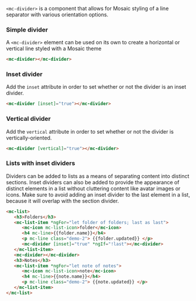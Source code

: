 `<mc-divider>` is a component that allows for Mosaic styling of a line separator with various orientation options.

<!-- example(divider-overview) -->


### Simple divider

A `<mc-divider>` element can be used on its own to create a horizontal or vertical line styled with a Mosaic theme

```html
<mc-divider></mc-divider>
```

### Inset divider

Add the `inset` attribute in order to set whether or not the divider is an inset divider.

```html
<mc-divider [inset]="true"></mc-divider>
```

### Vertical divider

Add the `vertical` attribute in order to set whether or not the divider is vertically-oriented.

```html
<mc-divider [vertical]="true"></mc-divider>
```


### Lists with inset dividers

Dividers can be added to lists as a means of separating content into distinct sections.
Inset dividers can also be added to provide the appearance of distinct elements in a list without cluttering content
like avatar images or icons. Make sure to avoid adding an inset divider to the last element
in a list, because it will overlap with the section divider.

```html
<mc-list>
   <h3>Folders</h3>
   <mc-list-item *ngFor="let folder of folders; last as last">
      <mc-icon mc-list-icon>folder</mc-icon>
      <h4 mc-line>{{folder.name}}</h4>
      <p mc-line class="demo-2"> {{folder.updated}} </p>
      <mc-divider [inset]="true" *ngIf="!last"></mc-divider>
   </mc-list-item>
   <mc-divider></mc-divider>
   <h3>Notes</h3>
   <mc-list-item *ngFor="let note of notes">
      <mc-icon mc-list-icon>note</mc-icon>
      <h4 mc-line>{{note.name}}</h4>
      <p mc-line class="demo-2"> {{note.updated}} </p>
   </mc-list-item>
</mc-list>
```
